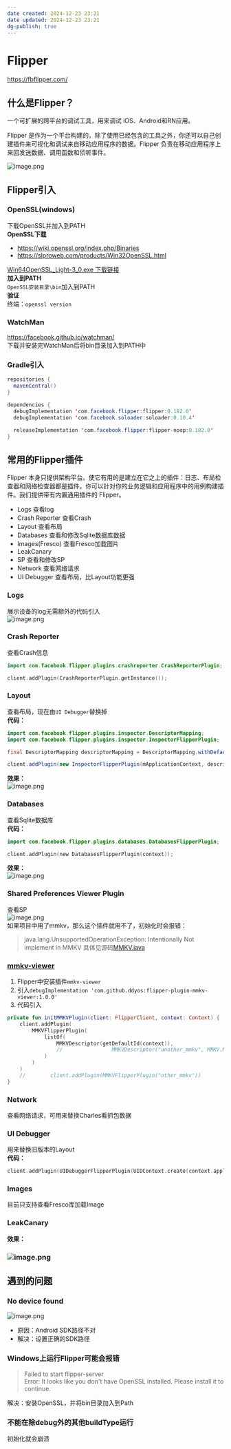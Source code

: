 ```yaml
---
date created: 2024-12-23 23:21
date updated: 2024-12-23 23:21
dg-publish: true
---
```


# Flipper

<https://fbflipper.com/>

## 什么是Flipper？

一个可扩展的跨平台的调试工具，用来调试 iOS、Android和RN应用。

Flipper 是作为一个平台构建的。除了使用已经包含的工具之外，你还可以自己创建插件来可视化和调试来自移动应用程序的数据。Flipper 负责在移动应用程序上来回发送数据、调用函数和侦听事件。

![image.png](https://cdn.nlark.com/yuque/0/2023/png/694278/1677986871761-b6d66b3e-8543-4c86-a99e-1d82c54c06f9.png#averageHue=%232dc943&clientId=u7061bae9-6de9-4&from=paste&id=u4bacc5b6&originHeight=1586&originWidth=2256&originalType=url&ratio=1.5&rotation=0&showTitle=false&size=718130&status=done&style=none&taskId=ueb83b3e4-833c-41a3-a73c-09183a0e3b4&title=)

## Flipper引入

### OpenSSL(windows)

下载OpenSSL并加入到PATH<br />**OpenSSL下载**

- <https://wiki.openssl.org/index.php/Binaries>
- <https://slproweb.com/products/Win32OpenSSL.html>

[Win64OpenSSL_Light-3_0.exe 下载链接](https://slproweb.com/download/Win64OpenSSL_Light-3_0_8.exe)<br />**加入到PATH**<br />`OpenSSL安装目录\bin`加入到PATH<br />**验证**<br />终端：`openssl version`

### WatchMan

<https://facebook.github.io/watchman/><br />下载并安装完WatchMan后将bin目录加入到PATH中

### Gradle引入

```java
repositories {
  mavenCentral()
}

dependencies {
  debugImplementation 'com.facebook.flipper:flipper:0.182.0'
  debugImplementation 'com.facebook.soloader:soloader:0.10.4'

  releaseImplementation 'com.facebook.flipper:flipper-noop:0.182.0'
}
```

## 常用的Flipper插件

Flipper 本身只提供架构平台。使它有用的是建立在它之上的插件：日志、布局检查器和网络检查器都是插件。你可以针对你的业务逻辑和应用程序中的用例构建插件。我们提供带有内置通用插件的 Flipper。

- Logs 查看log
- Crash Reporter 查看Crash
- Layout 查看布局
- Databases 查看和修改Sqlite数据库数据
- Images(Fresco) 查看Fresco加载图片
- LeakCanary
- SP 查看和修改SP
- Network 查看网络请求
- UI Debugger 查看布局，比Layout功能更强

### Logs

展示设备的log无需额外的代码引入<br />![image.png](https://cdn.nlark.com/yuque/0/2023/png/694278/1677987095150-ac3ed5c1-c7a2-4953-b458-e261f3968ae6.png#averageHue=%23b9b7b6&clientId=u7061bae9-6de9-4&from=paste&id=u4666df51&originHeight=1586&originWidth=2256&originalType=url&ratio=1.5&rotation=0&showTitle=false&size=581914&status=done&style=none&taskId=ue59eb990-dfc6-4b5f-b99e-b3e0d195d99&title=)

### Crash Reporter

查看Crash信息

```kotlin
import com.facebook.flipper.plugins.crashreporter.CrashReporterPlugin;

client.addPlugin(CrashReporterPlugin.getInstance());
```

### Layout

查看布局，现在由`UI Debugger`替换掉<br />**代码：**

```java
import com.facebook.flipper.plugins.inspector.DescriptorMapping;
import com.facebook.flipper.plugins.inspector.InspectorFlipperPlugin;

final DescriptorMapping descriptorMapping = DescriptorMapping.withDefaults();

client.addPlugin(new InspectorFlipperPlugin(mApplicationContext, descriptorMapping));
```

**效果：**<br />![image.png](https://cdn.nlark.com/yuque/0/2023/png/694278/1678074116343-fe0ef4e9-dd3b-4f38-9e59-dc56ab0e59a2.png#averageHue=%23fbfbfb&clientId=ua682ba33-03b6-4&from=paste&height=1024&id=u0fcdd1e3&originHeight=1024&originWidth=1912&originalType=binary&ratio=1&rotation=0&showTitle=false&size=143627&status=done&style=none&taskId=ub63965b2-3cf4-4372-babd-6a7eaa61ca8&title=&width=1912)

### Databases

查看Sqlite数据库<br />**代码：**

```kotlin
import com.facebook.flipper.plugins.databases.DatabasesFlipperPlugin;

client.addPlugin(new DatabasesFlipperPlugin(context));
```

**效果：**<br />![image.png](https://cdn.nlark.com/yuque/0/2023/png/694278/1678073974269-acc32aee-af4a-4cfe-8bfb-4434055ef3bd.png#averageHue=%23060606&clientId=ua682ba33-03b6-4&from=paste&height=1024&id=u690f1086&originHeight=1024&originWidth=1912&originalType=binary&ratio=1&rotation=0&showTitle=false&size=74476&status=done&style=none&taskId=u9a480887-3d01-427b-b2d9-6af5f71d337&title=&width=1912)

### Shared Preferences Viewer Plugin

查看SP<br />![image.png](https://cdn.nlark.com/yuque/0/2023/png/694278/1678073855979-4d0ed5b6-fb2a-48d2-a105-f94f9435cbf0.png#averageHue=%23060606&clientId=ua682ba33-03b6-4&from=paste&height=1024&id=u6b433a3d&originHeight=1024&originWidth=1912&originalType=binary&ratio=1&rotation=0&showTitle=false&size=117150&status=done&style=none&taskId=u2f4b8878-15cd-4fe7-8aee-b77e8693cf3&title=&width=1912)<br />如果项目中用了mmkv，那么这个插件就用不了，初始化时会报错：

> java.lang.UnsupportedOperationException: Intentionally Not implement in MMKV 具体见源码[MMKV.java](https://github.com/Tencent/MMKV/blob/master/Android/MMKV/mmkv/src/main/java/com/tencent/mmkv/MMKV.java)

### [mmkv-viewer](https://github.com/ddyos/flipper-plugin-mmkv-viewer)

1. Flipper中安装插件`mmkv-viewer`
2. 引入`debugImplementation 'com.github.ddyos:flipper-plugin-mmkv-viewer:1.0.0'`
3. 代码引入

```kotlin
private fun initMMKVPlugin(client: FlipperClient, context: Context) {
    client.addPlugin(
        MMKVFlipperPlugin(
            listOf(
                MMKVDescriptor(getDefaultId(context)),
                //                MMKVDescriptor("another_mmkv", MMKV.MULTI_PROCESS_MODE, cryptKey)
            )
        )
    )
    //        client.addPlugin(MMKVFlipperPlugin("other_mmkv"))
}
```

### Network

查看网络请求，可用来替换Charles看抓包数据

### UI Debugger

用来替换旧版本的Layout<br />**代码：**

```kotlin
client.addPlugin(UIDebuggerFlipperPlugin(UIDContext.create(context.applicationContext as Application)))
```

### Images

目前只支持查看Fresco库加载Image

### LeakCanary

**效果：**

### ![image.png](https://cdn.nlark.com/yuque/0/2023/png/694278/1678073816276-92b2f310-56d1-49e4-bdd9-007a329ca0d0.png#averageHue=%23b7975d&clientId=ua682ba33-03b6-4&from=paste&height=1024&id=ue0475375&originHeight=1024&originWidth=1912&originalType=binary&ratio=1&rotation=0&showTitle=false&size=362615&status=done&style=none&taskId=u18204200-355b-4d92-8b03-ad76233d108&title=&width=1912)

## 遇到的问题

### No device found

![image.png](https://cdn.nlark.com/yuque/0/2023/png/694278/1678072914467-f46ee60d-9cc3-4c59-90d2-005e99b637e3.png#averageHue=%23100f0f&clientId=ua682ba33-03b6-4&from=paste&height=401&id=uebbe9cfb&originHeight=401&originWidth=1357&originalType=binary&ratio=1&rotation=0&showTitle=false&size=37378&status=done&style=none&taskId=u70e0ae80-6159-4a6f-a789-8dedf35cf23&title=&width=1357)

- 原因：Android SDK路径不对
- 解决：设置正确的SDK路径

### Windows上运行Flipper可能会报错

> Failed to start flipper-server<br />Error: It looks like you don't have OpenSSL installed. Please install it to continue.

解决：安装OpenSSL，并将bin目录加入到Path

### 不能在除debug外的其他buildType运行

初始化就会崩溃
